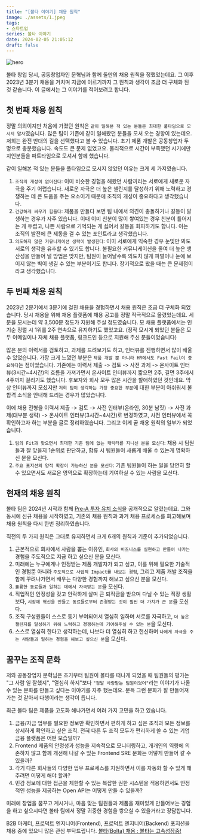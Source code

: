 ```yaml
---
title: "[볼타 이야기] 채용 원칙"
image: ./assets/1.jpeg
tags:
- 스타트업
series: 볼타 이야기
date: 2024-02-05 21:05:12
draft: false
---
```


![hero](assets/1.jpeg)

볼타 창업 당시, 공동창업자인 문혁님과 함께 둘만의 채용 원칙을 정했었는데요. 그 이후 2023년 3분기 채용을 거치며 지금에 이르기까지 그 원칙과 생각이 조금 더 구체화 된 것 같습니다. 이 글에서는 그 이야기를 적어보려고 합니다.

## 첫 번째 채용 원칙

정말 의외이지만 처음에 가졌던 원칙은 `같이 일해본 적 있는 분들은 최대한 풀타임으로 모시지 말자`였습니다. 많은 팀이 기존에 같이 일해봤던 분들을 모셔 오는 경향이 있는데요. 저희는 완전 반대의 길을 선택했다고 볼 수 있습니다. 초기 제품 개발은 공동창업자 두 명으로 충분했습니다. 속도도 큰 문제 없었고요. 물리적으로 시간이 부족했던 시기에만 지인분들을 파트타임으로 모셔서 함께 했습니다.

같이 일해본 적 있는 분들을 풀타임으로 모시지 않았던 이유는 크게 세 가지였습니다.

1. `조직의 개성이 없어진다`: 이미 비슷한 경험을 해왔던 사람끼리는 서로에게 새로운 자극을 주기 어렵습니다. 새로운 자극은 더 높은 챌린지를 달성하기 위해 노력하고 경쟁하는 데 큰 도움을 주는 요소이기 때문에 조직의 개성이 중요하다고 생각했습니다.
2. `건강하게 싸우기 힘들다`: 제품을 만들다 보면 팀 내에서 의견이 충돌하거나 갈등이 발생하는 경우가 자주 있습니다. 이때 이미 친분이 많이 쌓여있는 경우 친분이 틀어지는 게 두렵고, 나쁜 사람으로 기억되는 게 싫어서 갈등을 회피하기도 합니다. 이는 조직의 발전에 큰 제동을 걸 수 있는 포인트라고 생각했습니다.
3. `의도하지 않은 커뮤니케이션 생략이 발생한다`: 이미 서로에게 익숙한 경우 눈빛만 봐도 서로의 생각을 유추할 수 있기도 합니다. 불필요한 커뮤니케이션을 줄여 더 높은 생산성을 만들어 낼 방법은 맞지만, 팀원이 늘어날수록 의도치 않게 파벌이나 눈에 보이지 않는 벽이 생길 수 있는 부분이기도 합니다. 장기적으로 봤을 때는 큰 문제점이라고 생각했습니다. 


## 두 번째 채용 원칙

2023년 2분기에서 3분기에 걸친 채용을 경험하면서 채용 원칙은 조금 더 구체화 되었습니다. 당시 채용을 위해 채용 플랫폼에 채용 공고를 정말 적극적으로 올렸었는데요. 세 분을 모시는데 약 3,500분 정도가 지원해 주실 정도였습니다. 모 채용 플랫폼에서는 인기순 정렬 시 1위를 2주 연속으로 유지하기도 했었고요. (정작 모시게 되었던 분들은 모두 이메일이나 자체 채용 플랫폼, 링크드인 등으로 지원해 주신 분들이었습니다)

많은 분의 이력서를 검토하고, 과제를 드려보기도 하고, 인터뷰를 진행하면서 많이 배울 수 있었습니다. 가장 크게 느꼈던 부분은 `제품 개발 뿐 아니라 HR에서도 Fast Fail이 중요하다`는 점이었습니다. 기존에는 이력서 제출 -> 검토 -> 사전 과제 -> 온사이트 인터뷰(3시간~4시간)의 흐름을 가져가면서 온사이트 인터뷰까지 짧으면 2주, 길면 3주에서 4주까지 걸리기도 했습니다. 후보자와 회사 모두 많은 시간을 할애하였던 것인데요. 막상 인터뷰까지 모셨지만 `저희 팀이 생각하는 가장 중요한 부분`에 대한 부분이 아쉬워서 불합격 소식을 안내해 드리는 경우가 많았습니다.

이에 채용 전형을 이력서 제출 -> 검토 -> 사전 인터뷰(온라인, 30분 남짓) -> 사전 과제(대부분 생략) -> 온사이트 인터뷰(3시간~4시간)로 변경하였고, 사전 인터뷰에서 꼭 확인하고자 하는 부분을 글로 정리하였습니다. 그리고 이게 곧 채용 원칙의 일부가 되었습니다.

1. `팀의 Fit과 맞으면서 최대한 기존 팀에 없는 캐릭터를 지니신 분을 모신다`: 채용 시 팀원들과 잘 맞을지 1순위로 판단하고, 합류 시 팀원들이 새롭게 배울 수 있는게 명확하신 분을 모신다.
2. `주요 포지션의 양적 확장이 가능하신 분을 모신다`: 기존 팀원들이 하는 일을 당연히 할 수 있으면서도 새로운 영역으로 확장하는데 기여하실 수 있는 사람을 모신다.

## 현재의 채용 원칙

볼타 팀은 2024년 시작과 함께 [Pre-A 투자 유치 소식](https://news.mt.co.kr/mtview.php?no=2024012613574584122)을 공개적으로 알렸는데요. 그와 동시에 신규 채용을 시작하였고, 기존의 채용 원칙과 과거 채용 프로세스를 회고해보며 채용 원칙을 다시 한번 정리하였습니다.

직전의 두 가지 원칙은 그대로 유지하면서 크게 6개의 원칙과 기준이 추가되었습니다.

1. 근본적으로 회사에서 사람을 뽑는 이유인, `회사의 비즈니스를 실현하고 만들어 나가는` 경험을 주도적으로 지금 하고 싶으신 분을 모신다.
2. 미래에는 누구에게나 인정받는 제품 개발자가 되고 싶고, 이를 위해 필요한 기술적인 경험뿐 아니라 `주도적으로 사업적 Impact를 내보는 경험`, 그리고 제품 개발 조직을 함께 꾸려나가면서 배우는 다양한 경험까지 해보고 싶으신 분을 모신다.
3. `훌륭한 동료들과 일하는 데에서 자극받는 분`을 모신다.
4. 직업적인 안정성을 갖고 안락하게 살며 큰 퇴직금을 받으며 다닐 수 있는 직장 생활보다, `시장에 혁신을 만들고 동료들로부터 존경받는 것이 훨씬 더 가치가 큰 분`을 모신다.
5. 조직 구성원들이 스스로 동기 부여되어서 열심히 일하며 서로를 자극하고, `더 높은 챌린지를 달성하기 위해 노력하고 경쟁하는데 기여해주실 수 있는 분`을 모신다.
6. 스스로 열심히 한다고 생각하는데, 나보다 더 열심히 하고 헌신하며 `나에게 자극을 주는 사람들과 일하는 경험을 해보고 싶으신 분`을 모신다.

## 꿈꾸는 조직 문화

저와 공동창업자 문혁님은 초기부터 팀원이 볼타를 떠나게 되었을 때 팀원들의 평가는 "그 사람 일 잘했지", "열심히 하지"보다 `"정말 사랑받는 팀원이었어"`라는 이야기가 나올 수 있는 문화를 만들고 싶다는 이야기를 자주 했는데요. 문득 그런 문화가 잘 만들어져 가는 것 같아서 다행이라는 생각이 듭니다.

최근 볼타 팀은 제품을 고도화 해나가면서 여러 가지 고민을 하고 있습니다.

1. 금융/자금 업무를 필요한 정보만 확인하면서 편하게 하고 싶은 조직과 모든 정보를 상세하게 확인하고 싶은 조직. 전혀 다른 두 조직 모두가 편리하게 쓸 수 있는 기업 금융 플랫폼은 어떤 모습일까?
2. Frontend 제품의 안정성과 성능을 지속적으로 모니터링하고, 개개인의 역량에 의존하지 않고 함께 개선해 나갈 수 있는 Frontend SRE 문화는 어떻게 만들어 갈 수 있을까?
3. 각기 다른 회사들의 다양한 업무 프로세스를 지원하면서 이를 자동화 할 수 있게 해주려면 어떻게 해야 할까?
4. 민감 정보에 대한 접근을 제한할 수 있는 복잡한 권한 시스템을 적용하면서도 안정적인 성능을 제공하는 Open API는 어떻게 만들 수 있을까?

미래에 창업을 꿈꾸고 계시거나, 마음 맞는 팀원들과 제품을 재미있게 만들어보는 경험을 하고 싶으시다면 볼타 팀에서 정말 귀중한 경험을 쌓으실 수 있을거라고 장담합니다.

B2B 마케터, 프로덕트 엔지니어(Frontend), 프로덕트 엔지니어(Backend) 포지션을 채용 중에 있으니 많은 관심 부탁드립니다. [볼타(Bolta) 채용 : 볼타는 고속성장중!](https://careers.bolta.io)